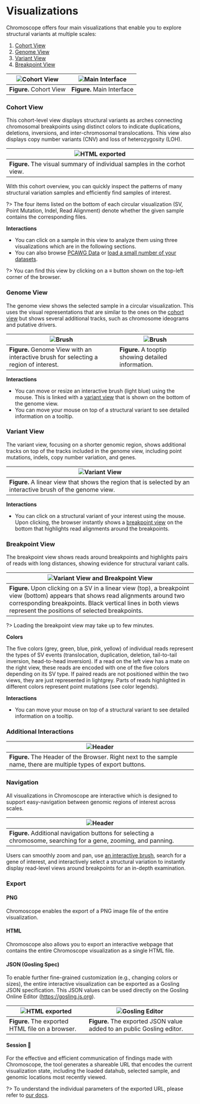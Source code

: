 # Visualizations

<!-- ?> 🚧 This page is work in progress 🚧 -->
<!-- ![interface](assets/interface.png ':class=image') -->

Chromoscope offers four main visualizations that enable you to explore structural variants at multiple scales: 
1. [Cohort View](#cohort-view)
1. [Genome View](#genome-view)
1. [Variant View](#variant-view)
1. [Breakpoint View](#breakpoint-view)

|![Cohort View](./assets/cohort-view.png)|![Main Interface](./assets/main-interface.png)|
|---|---|
|**Figure.** Cohort View|**Figure.** Main Interface|

### Cohort View

This cohort-level view displays structural variants as arches connecting chromosomal breakpoints using distinct colors to indicate duplications, deletions, inversions, and inter-chromosomal translocations. This view also displays copy number variants (CNV) and loss of heterozygosity (LOH).

|![HTML exported](./assets/zoomed-cohort-view.png)|
|---|
|__Figure.__ The visual summary of individual samples in the corhot view.

With this cohort overview, you can quickly inspect the patterns of many structural variation samples and efficiently find samples of interest.

?> The four items listed on the bottom of each circular visualization (SV, Point Mutation, Indel, Read Alignment) denote whether the given sample contains the corresponding files.

__Interactions__

- You can click on a sample in this view to analyze them using three visualizations which are in the following sections.
- You can also browse [PCAWG Data](/public-data-config?id=pcawg-data) or [load a small number of your datasets](/data-config?id=loading-data-through-interface).

?> You can find this view by clicking on a ≡ button shown on the top-left corner of the browser.

### Genome View
The genome view shows the selected sample in a circular visualization. This uses the visual representations that are similar to the ones on the [cohort view](#cohort-view) but shows several additional tracks, such as chromosome ideograms and putative drivers.

|![Brush](./assets/circular.png)|![Brush](./assets/tooltip.png)|
|---|---|
|**Figure.** Genome View with an interactive brush for selecting a region of interest.|**Figure.** A tooptip showing detailed information.|

__Interactions__

- You can move or resize an interactive brush (light blue) using the mouse. This is linked with a [variant view](#variant-view) that is shown on the bottom of the genome view.
- You can move your mouse on top of a structural variant to see detailed information on a tooltip.

### Variant View
The variant view, focusing on a shorter genomic region, shows additional tracks on top of the tracks included in the genome view, including point mutations, indels, copy number variation, and genes.

|![Variant View](./assets/linear-view.png)|
|---|
|**Figure.** A linear view that shows the region that is selected by an interactive brush of the genome view.|

__Interactions__

- You can click on a structural variant of your interest using the mouse. Upon clicking, the browser instantly shows a [breakpoint view](#breakpoint-view) on the bottom that highlights read alignments around the breakpoints.

### Breakpoint View
The breakpoint view shows reads around breakpoints and highlights pairs of reads with long distances, showing evidence for structural variant calls.

|![Variant View and Breakpoint View](./assets/breakpoint-view.png)|
|---|
|**Figure.** Upon clicking on a SV in a linear view (top), a breakpoint view (bottom) appears that shows read alignments around two corresponding breakpoints. Black vertical lines in both views represent the positions of selected breakpoints. |

?> Loading the breakpoint view may take up to few minutes.

__Colors__

The five colors (grey, green, blue, pink, yellow) of individual reads represent the types of SV events (translocation, duplication, deletion, tail-to-tail inversion, head-to-head inversion). If a read on the left view has a mate on the right view, these reads are encoded with one of the five colors depending on its SV type. If paired reads are not positioned within the two views, they are just represented in lightgrey. Parts of reads highlighted in different colors represent point mutations (see color legends).

__Interactions__

- You can move your mouse on top of a structural variant to see detailed information on a tooltip.

### Additional Interactions

|![Header](./assets/header.png)|
|---|
|**Figure.** The Header of the Browser. Right next to the sample name, there are multiple types of export buttons. |

### Navigation
All visualizations in Chromoscope are interactive which is designed to support easy-navigation between genomic regions of interest across scales.

|![Header](./assets/navigation-buttons.png)|
|---|
|**Figure.** Additional navigation buttons for selecting a chromosome, searching for a gene, zooming, and panning. |

Users can smoothly zoom and pan, use [an interactive brush](#genome-view), search for a gene of interest, and interactively select a structural variation to instantly display read-level views around breakpoints for an in-depth examination.

### Export

#### PNG
Chromoscope enables the export of a PNG image file of the entire visualization.

#### HTML
Chromoscope also allows you to export an interactive webpage that contains the entire Chromoscope visualization as a single HTML file.

#### JSON (Gosling Spec)
To enable further fine-grained customization (e.g., changing colors or sizes), the entire interactive visualization can be exported as a Gosling JSON specification. This JSON values can be used directly on the Gosling Online Editor (https://gosling.js.org).

|![HTML exported](./assets/html-export.png)|![Gosling Editor](./assets/gosling-editor.png)|
|---|---|
|__Figure.__ The exported HTML file on a browser.|__Figure.__ The exported JSON value added to an public Gosling editor.|

#### Session 🔗
For the effective and efficient communication of findings made with Chromoscope, the tool generates a shareable URL that encodes the current visualization state, including the loaded datahub, selected sample, and genomic locations most recently viewed.

?> To understand the individual parameters of the exported URL, please refer to [our docs](/url-parameters.md).

<!-- #### Navigating Linear Detail View on Circular Overview
By clicking and dragging a mouse on a blue brush, users can navigate a linear view.

#### Opening Alignment Views

Upon clicking on a SV on either an overview or a linear view, two alignment views are opened that show two regions around breakpoints. The selected SV is represented with thicker edges. Vertical gray lines on the alignment views represent the breakpoints of the selected SV.

#### Selecting a Sample

From the sample gallery, a user can select a sample of interest by clicking.

#### Navigating To Specific Chromosomes

Using the drop-down menus, a user can quickly navigate to a certain chromosome on an either overview or the linear detail view.

#### Exporting PNG

#### Interacting with Visualizations
By default, interactions are not activated in visualizations. You will first need to click on a visualization, following the instruction on the top-left corner (i.e., “Click inside to use interactions”). 

After clicking on it, you can now adjust brushes, use the mouse wheel to zoom in and out, and click on a SV. In this mode, you can scroll the entire website by putting your mouse around the main visualization (i.e., gray dotted region). 

When you click on the outside of the visualization, the interactions will be deactivated. In this mode, you can safely scroll the entire website by positioning your mouse anywhere, even on the visualization. -->
